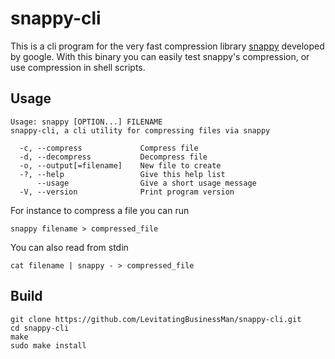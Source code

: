 # snappy-cli
This is a cli program for the very fast compression library [snappy](https://github.com/google/snappy) developed by google. With this binary you can easily test snappy's compression, or use compression in shell scripts.

## Usage
```
Usage: snappy [OPTION...] FILENAME
snappy-cli, a cli utility for compressing files via snappy

  -c, --compress             Compress file
  -d, --decompress           Decompress file
  -o, --output[=filename]    New file to create
  -?, --help                 Give this help list
      --usage                Give a short usage message
  -V, --version              Print program version
```
For instance to compress a file you can run
```
snappy filename > compressed_file
```
You can also read from stdin
```
cat filename | snappy - > compressed_file
```

## Build
```
git clone https://github.com/LevitatingBusinessMan/snappy-cli.git
cd snappy-cli
make
sudo make install
```

